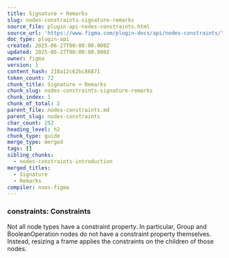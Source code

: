 ```yaml
---
title: Signature + Remarks
slug: nodes-constraints-signature-remarks
source_file: plugin-api-nodes-constraints.html
source_url: 'https://www.figma.com/plugin-docs/api/nodes-constraints/'
doc_type: plugin-api
created: 2025-06-27T00:00:00.000Z
updated: 2025-06-27T00:00:00.000Z
owner: figma
version: 1
content_hash: 218a12c62bc86871
token_count: 72
chunk_title: Signature + Remarks
chunk_slug: nodes-constraints-signature-remarks
chunk_index: 1
chunk_of_total: 2
parent_file: nodes-constraints.md
parent_slug: nodes-constraints
char_count: 252
heading_level: h2
chunk_type: guide
merge_type: merged
tags: []
sibling_chunks:
  - nodes-constraints-introduction
merged_titles:
  - Signature
  - Remarks
compiler: noos-figma
---
```


### constraints: Constraints

Not all node types have a constraint property. In particular, Group and BooleanOperation nodes do not have a constraint property themselves. Instead, resizing a frame applies the constraints on the children of those nodes.
